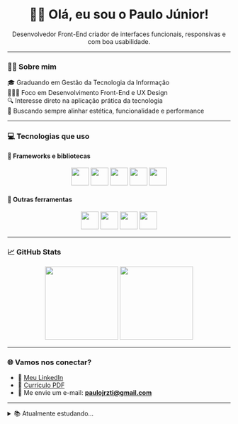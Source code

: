 <h1 align="center">👋🏽 Olá, eu sou o Paulo Júnior!</h1>

<p align="center">
  Desenvolvedor Front-End criador de interfaces funcionais, responsivas e com boa usabilidade.
</p>

---

### 👨‍🎓 Sobre mim

🎓 Graduando em Gestão da Tecnologia da Informação  
🧑🏽‍💻 Foco em Desenvolvimento Front-End e UX Design  
🔍 Interesse direto na aplicação prática da tecnologia  
🚀 Buscando sempre alinhar estética, funcionalidade e performance  

---

### 💻 Tecnologias que uso

#### 🚀 Frameworks e bibliotecas

<div align="center">
  <img src="https://cdn.jsdelivr.net/gh/devicons/devicon/icons/react/react-original.svg" height="40" />
  <img src="https://cdn.jsdelivr.net/gh/devicons/devicon/icons/nextjs/nextjs-original.svg" height="40" />
  <img src="https://cdn.jsdelivr.net/gh/devicons/devicon/icons/javascript/javascript-original.svg" height="40"/>
  <img src="https://cdn.jsdelivr.net/gh/devicons/devicon/icons/typescript/typescript-original.svg" height="40"/>
  <img src="https://cdn.jsdelivr.net/gh/devicons/devicon/icons/tailwindcss/tailwindcss-plain.svg" height="40"/>
</div>

#### 🧠 Outras ferramentas

<div align="center">
  <img src="https://cdn.jsdelivr.net/gh/devicons/devicon/icons/html5/html5-original.svg" height="40"/>
  <img src="https://cdn.jsdelivr.net/gh/devicons/devicon/icons/css3/css3-original.svg" height="40"/>
  <img src="https://cdn.jsdelivr.net/gh/devicons/devicon/icons/wordpress/wordpress-plain.svg" height="40" />
  <img src="https://cdn.jsdelivr.net/gh/devicons/devicon/icons/figma/figma-original.svg" height="40" />
</div>

---

### 📈 GitHub Stats

<div align="center">
  <img src="https://github-readme-stats.vercel.app/api?username=paulojuniordev&show_icons=true&theme=tokyonight&count_private=true&hide_title=true" height="165" />
  <img src="https://streak-stats.demolab.com?user=paulojuniordev&theme=tokyonight" height="165" />
</div>

---

### 🌐 Vamos nos conectar?

- 💼 [Meu LinkedIn](https://www.linkedin.com/in/paulojrzti/)
- 📄 [Currículo PDF](./PauloJunior_DesenvolvedorFrontEnd-1.pdf)
- 💌 Me envie um e-mail: **paulojrzti@gmail.com**

---

<details>
<summary>📚 Atualmente estudando...</summary>

- JavaScript e TypeScript   
- React com Next.js  
- UI/UX Design com Figma  
- Projetos práticos para portfólio profissional  

</details>
